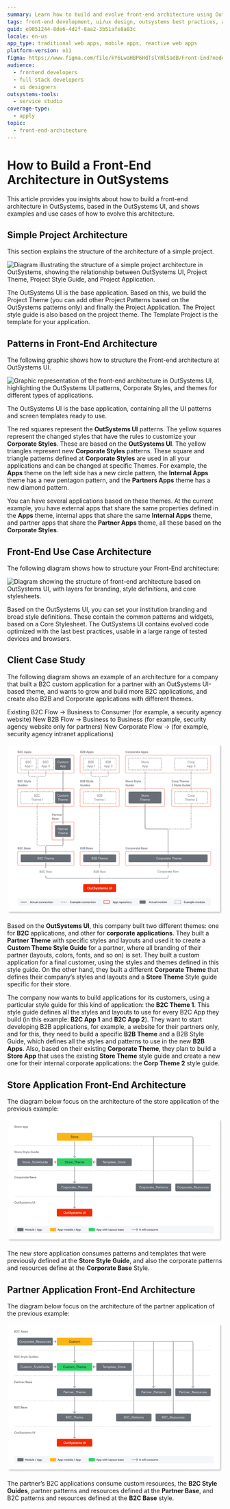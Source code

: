```yaml
---
summary: Learn how to build and evolve front-end architecture using OutSystems 11 (O11) with practical examples and use cases.
tags: front-end development, ui/ux design, outsystems best practices, app development process
guid: e9051244-8de6-4d2f-8aa2-3b51afe8a83c
locale: en-us
app_type: traditional web apps, mobile apps, reactive web apps
platform-version: o11
figma: https://www.figma.com/file/kY6LwaHBP6HdTslYHlSadB/Front-End?node-id=844:22
audience:
  - frontend developers
  - full stack developers
  - ui designers
outsystems-tools:
  - service studio
coverage-type:
  - apply
topic:
  - front-end-architecture
---
```


# How to Build a Front-End Architecture in OutSystems

This article provides you insights about how to build a front-end architecture in OutSystems, based in the OutSystems UI, and shows examples and use cases of how to evolve this architecture.

## Simple Project Architecture

This section explains the structure of the architecture of a simple project.

![Diagram illustrating the structure of a simple project architecture in OutSystems, showing the relationship between OutSystems UI, Project Theme, Project Style Guide, and Project Application.](images/architecture-structure-diag.png "Simple Project Architecture Diagram")

The OutSystems UI is the base application. Based on this, we build the Project Theme (you can add other Project Patterns based on the OutSystems patterns only) and finally the Project Application.
The Project style guide is also based on the project theme.
The Template Project is the template for your application.

## Patterns in Front-End Architecture

The following graphic shows how to structure the Front-end architecture at OutSystems UI.

![Graphic representation of the front-end architecture in OutSystems UI, highlighting the OutSystems UI patterns, Corporate Styles, and themes for different types of applications.](images/front-end-architecture-outsystems-ui-diag.png "OutSystems UI Front-End Architecture Diagram")

The OutSystems UI is the base application, containing all the UI patterns and screen templates ready to use.

The red squares represent the **OutSystems UI** patterns.
The yellow squares represent the changed styles that have the rules to customize your **Corporate Styles**. These are based on the **OutSystems UI**.
The yellow triangles represent new **Corporate Styles** patterns.
These square and triangle patterns defined at **Corporate Styles** are used in all your applications and can be changed at specific Themes. For example, the **Apps** theme on the left side has a new circle pattern, the **Internal Apps** theme has a new pentagon pattern, and the **Partners Apps** theme has a new diamond pattern.

You can have several applications based on these themes. At the current example, you have external apps that share the same properties defined in the **Apps** theme, internal apps that share the same **Internal Apps** theme, and partner apps that share the **Partner Apps** theme, all these based on the **Corporate Styles**.

## Front-End Use Case Architecture

The following diagram shows how to structure your Front-End architecture:

![Diagram showing the structure of front-end architecture based on OutSystems UI, with layers for branding, style definitions, and core stylesheets.](images/front-end-architecture-diag.png "Front-End Use Case Architecture Diagram")

Based on the OutSystems UI, you can set your institution branding and broad style definitions. These contain the common patterns and widgets, based on a Core Stylesheet.
The OutSystems UI contains evolved code optimized with the last best practices, usable in a large range of tested devices and browsers.

## Client Case Study

The following diagram shows an example of an architecture for a company that built a B2C custom application for a partner with an OutSystems UI-based theme, and wants to grow and build more B2C applications, and create also B2B and Corporate applications with different themes.

Existing B2C Flow → Business to Consumer (for example, a security agency website)
New B2B Flow → Business to Business (for example, security agency website only for partners)
New Corporate Flow → (for example, security agency intranet applications)

![Example architecture diagram for a company's B2C, B2B, and Corporate applications, illustrating the use of different themes and style guides based on OutSystems UI.](images/company-architecture-diag.png "Client Case Study Architecture Diagram")

Based on the **OutSystems UI**, this company built two different themes: one for **B2C** applications, and other for **corporate applications**. They built a **Partner Theme** with specific styles and layouts and used it to create a **Custom Theme Style Guide** for a partner, where all branding of their partner (layouts, colors, fonts, and so on)  is set. They built a custom application for a final customer, using the styles and themes defined in this style guide.
On the other hand, they built a different **Corporate Theme** that defines their company’s styles and layouts and a **Store Theme** Style guide specific for their store.

The company now wants to build applications for its customers, using a particular style guide for this kind of application: the **B2C Theme 1**. This style guide defines all the styles and layouts to use for every B2C App they build (in this example: **B2C App 1** and **B2C App 2**).
They want to start developing B2B applications, for example, a website for their partners only, and for this, they need to build a specific **B2B Theme** and a B2B Style Guide, which defines all the styles and patterns to use in the new **B2B Apps**.
Also, based on their existing **Corporate Theme**, they plan to build a **Store App** that uses the existing **Store Theme** style guide and create a new one for their internal corporate applications: the **Corp Theme 2** style guide.

## Store Application Front-End Architecture

The diagram below focus on the architecture of the store application of the previous example:

![Detailed architecture diagram of a store application, showing the consumption of patterns and templates from the Store Style Guide and Corporate Base Style.](images/store-application-architecture-diag.png "Store Application Front-End Architecture Diagram")

The new store application consumes patterns and templates that were previously defined at the **Store Style Guide**, and also the corporate patterns and resources define at the **Corporate Base** Style.

## Partner Application Front-End Architecture

The diagram below focus on the architecture of the partner application of the previous example:

![Architecture diagram for a partner application, depicting the use of custom resources, B2C Style Guides, and partner and B2C base patterns and resources.](images/partner-application-architecture-diag.png "Partner Application Front-End Architecture Diagram")

The partner’s B2C applications consume custom resources, the **B2C Style Guides**, partner patterns and resources defined at the **Partner Base**, and B2C patterns and resources defined at the **B2C Base** style.

